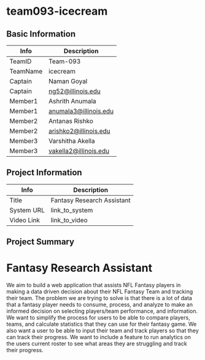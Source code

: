 # team093-icecream

## Basic Information

|   Info      |        Description     |
| ----------- | ---------------------- |
| TeamID      |        Team-093        |
| TeamName    |         icecream       |
| Captain     |       Naman Goyal      |
| Captain     |  ng52@illinois.edu     |
| Member1     |     Ashrith Anumala    |
| Member1     |   anumala3@illinois.edu|
| Member2     |      Antanas Rishko    |
| Member2     |  arishko2@illinois.edu |
| Member3     |    Varshitha Akella    |
| Member3     |  vakella2@illinois.edu |

## Project Information

|   Info      |        Description     |
| ----------- | ---------------------- |
|  Title      |      Fantasy Research Assistant     |
| System URL  |      link_to_system    |
| Video Link  |      link_to_video     |

## Project Summary

# Fantasy Research Assistant

We aim to build a web application that assists NFL Fantasy players in making a data driven decision about their NFL Fantasy Team and tracking their team. The problem we are trying to solve is that there is a lot of data that a fantasy player needs to consume, process, and analyze to make an informed decision on selecting players/team performance, and information. We want to simplify the process for users to be able to compare players, teams, and calculate statistics that they can use for their fantasy game. We also want a user to be able to input their team and track players so that they can track their progress. We want to include a feature to run analytics on the users current roster to see what areas they are struggling and track their progress.
